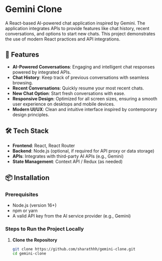 # Gemini Clone

A React-based AI-powered chat application inspired by Gemini. The application integrates APIs to provide features like chat history, recent conversations, and options to start new chats. This project demonstrates the use of modern React practices and API integrations.

## 🚀 Features

- **AI-Powered Conversations**: Engaging and intelligent chat responses powered by integrated APIs.
- **Chat History**: Keep track of previous conversations with seamless browsing.
- **Recent Conversations**: Quickly resume your most recent chats.
- **New Chat Option**: Start fresh conversations with ease.
- **Responsive Design**: Optimized for all screen sizes, ensuring a smooth user experience on desktops and mobile devices.
- **Modern UI/UX**: Clean and intuitive interface inspired by contemporary design principles.

## 🛠️ Tech Stack

- **Frontend**: React, React Router
- **Backend**: Node.js (optional, if required for API proxy or data storage)
- **APIs**: Integrates with third-party AI APIs (e.g., Gemini)
- **State Management**: Context API / Redux (as needed)

## 📦 Installation

### Prerequisites
- Node.js (version 16+)
- npm or yarn
- A valid API key from the AI service provider (e.g., Gemini)

### Steps to Run the Project Locally

1. **Clone the Repository**
   ```bash
   git clone https://github.com/sharathhh/gemini-clone.git
   cd gemini-clone
